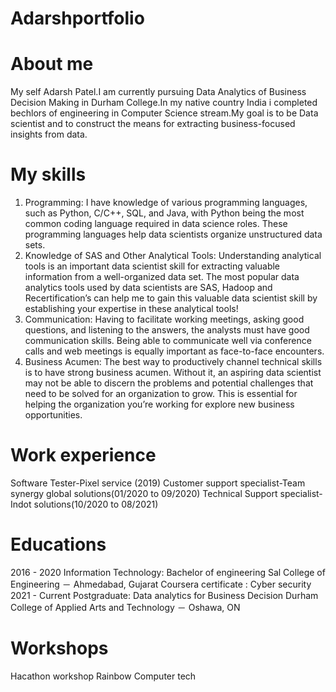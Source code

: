 # Adarshportfolio
# About me
My self Adarsh Patel.I am currently pursuing Data Analytics of Business Decision Making in Durham College.In my native country India i completed bechlors of engineering in Computer Science stream.My goal is to be Data scientist and to construct the means for extracting business-focused insights from data.
# My skills
1.	Programming: I have knowledge of various programming languages, such as Python, C/C++, SQL, and Java, with Python being the most common coding language required in data science roles. These programming languages help data scientists organize unstructured data sets.
2.	Knowledge of SAS and Other Analytical Tools: Understanding analytical tools is an important data scientist skill for extracting valuable information from a well-organized data set. The most popular data analytics tools used by data scientists are SAS, Hadoop and Recertification’s can help me to gain this valuable data scientist skill by establishing your expertise in these analytical tools!
3.	Communication: Having to facilitate working meetings, asking good questions, and listening to the answers, the analysts must have good communication skills.  Being able to communicate well via conference calls and web meetings is equally important as face-to-face encounters.
4.	Business Acumen: The best way to productively channel technical skills is to have strong business acumen. Without it, an aspiring data scientist may not be able to discern the problems and potential challenges that need to be solved for an organization to grow. This is essential for helping the organization you’re working for explore new business opportunities.
# Work experience
Software Tester-Pixel service (2019)
Customer support specialist-Team synergy global solutions(01/2020 to 09/2020)
Technical Support specialist-Indot solutions(10/2020 to 08/2021)
# Educations
2016 - 2020 Information Technology: Bachelor of engineering
Sal College of Engineering － Ahmedabad, Gujarat
Coursera certificate : Cyber security
2021 - Current Postgraduate: Data analytics for Business Decision
Durham College of Applied Arts and Technology － Oshawa, ON
# Workshops
Hacathon workshop
Rainbow Computer tech
